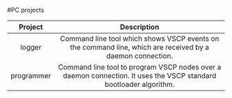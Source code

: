 #PC projects

| Project    | Description |
| :------:   | :---------: |
| logger     | Command line tool which shows VSCP events on the command line, which are received by a daemon connection. |
| programmer | Command line tool to program VSCP nodes over a daemon connection. It uses the VSCP standard bootloader algorithm. |